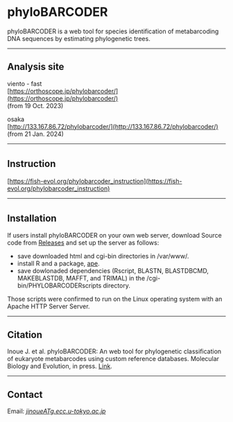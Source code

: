 # phyloBARCODER
phyloBARCODER is a web tool for species identification of metabarcoding DNA sequences by estimating phylogenetic trees.


---

## Analysis site   
viento - fast   
[https://orthoscope.jp/phylobarcoder/](https://orthoscope.jp/phylobarcoder/)      
(from 19 Oct. 2023)

osaka   
[http://133.167.86.72/phylobarcoder/](http://133.167.86.72/phylobarcoder/)   
(from 21 Jan. 2024) 

---
## Instruction　　　
[https://fish-evol.org/phylobarcoder_instruction](https://fish-evol.org/phylobarcoder_instruction)

---
## Installation　　　
If users install phyloBARCODER on your own web server, download Source code from [Releases](https://github.com/jun-inoue/phyloBARCODER/releases) and set up the server as follows:
- save downloaded html and cgi-bin directories in /var/www/.
- install R and a package, [ape](https://github.com/emmanuelparadis/ape?tab=readme-ov-file).
- save dowlonaded dependencies (Rscript, BLASTN, BLASTDBCMD, MAKEBLASTDB, MAFFT, and TRIMAL) in the /cgi-bin/PHYLOBARCODERscripts directory.   

Those scripts were confirmed to run on the Linux operating system with an Apache HTTP Server Server.   

---
## Citation
Inoue J. et al. 
phyloBARCODER: An web tool for phylogenetic classification of eukaryote metabarcodes using custom reference databases. Molecular Biology and Evolution, in press. [Link](https://academic.oup.com/mbe/advance-article/doi/10.1093/molbev/msae111/7689935?utm_source=advanceaccess&utm_campaign=mbe&utm_medium=email).   

---
## Contact 
Email: [_jinoueATg.ecc.u-tokyo.ac.jp_](http://www.fish-evol.org/index_eng.html)
<br />  
